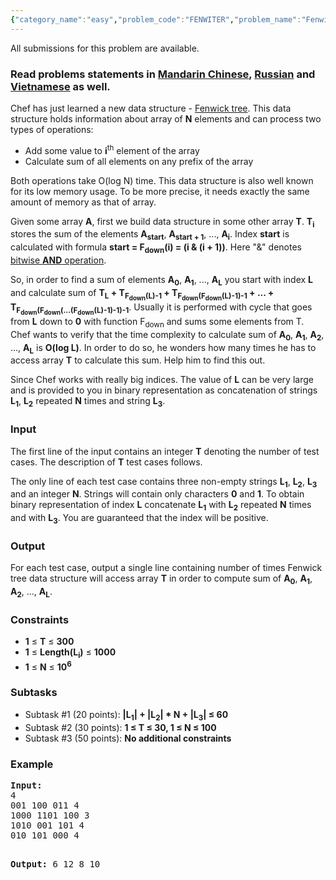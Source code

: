 ```yaml
---
{"category_name":"easy","problem_code":"FENWITER","problem_name":"Fenwick Iterations","languages_supported":{"0":"ADA","1":"ASM","2":"BASH","3":"BF","4":"C","5":"C99 strict","6":"CAML","7":"CLOJ","8":"CLPS","9":"CPP 4.3.2","10":"CPP 4.9.2","11":"CPP14","12":"CS2","13":"D","14":"ERL","15":"FORT","16":"FS","17":"GO","18":"HASK","19":"ICK","20":"ICON","21":"JAVA","22":"JS","23":"LISP clisp","24":"LISP sbcl","25":"LUA","26":"NEM","27":"NICE","28":"NODEJS","29":"PAS fpc","30":"PAS gpc","31":"PERL","32":"PERL6","33":"PHP","34":"PIKE","35":"PRLG","36":"PYPY","37":"PYTH","38":"PYTH 3.4","39":"RUBY","40":"SCALA","41":"SCM chicken","42":"SCM guile","43":"SCM qobi","44":"ST","45":"TCL","46":"TEXT","47":"WSPC"},"max_timelimit":1,"source_sizelimit":50000,"problem_author":"cenadar","problem_tester":"alex_2oo8","date_added":"16-07-2015","tags":{"0":"bit","1":"cenadar","2":"easy","3":"oct16"},"editorial_url":"http://discuss.codechef.com/problems/FENWITER","time":{"view_start_date":1476696600,"submit_start_date":1476696600,"visible_start_date":1476696600,"end_date":1735669800},"layout":"problem"}
---
```

<span class="solution-visible-txt">All submissions for this problem are available.</span><h3> Read problems statements in <a target="_blank" href="http://www.codechef.com/download/translated/OCT16/mandarin/FENWITER.pdf">Mandarin Chinese</a>, <a target="_blank" href="http://www.codechef.com/download/translated/OCT16/russian/FENWITER.pdf">Russian</a> and <a target="_blank" href="http://www.codechef.com/download/translated/OCT16/vietnamese/FENWITER.pdf">Vietnamese</a> as well.</h3>

<p>Chef has just learned a new data structure - <a href="https://en.wikipedia.org/wiki/Fenwick_tree">Fenwick tree</a>. This data structure holds information about array of <b>N</b> elements and can process two types of operations:
<ul>
<li>Add some value to <b>i</b><sup>th</sup> element of the array</li>
<li>Calculate sum of all elements on any prefix of the array</li>
</ul>

Both operations take O(log N) time. This data structure is also well known for its low memory usage. To be more precise, it needs exactly the same amount of memory as that of array.</p>

<p>Given some array <b>A</b>, first we build data structure in some other array <b>T</b>. <b>T<sub>i</sub></b> stores the sum of the elements <b>A<sub>start</sub></b>, <b>A<sub>start + 1</sub></b>, ..., <b>A<sub>i</sub></b>. Index <b>start</b> is calculated with formula <b>start = F<sub>down</sub>(i) = (i & (i + 1))</b>. Here "&" denotes <a href="https://en.wikipedia.org/wiki/Bitwise_operation">bitwise <b>AND</b> operation</a>.</p>

<p>So, in order to find a sum of elements <b>A<sub>0</sub></b>, <b>A<sub>1</sub></b>, ..., <b>A<sub>L</sub></b> you start with index <b>L</b> and calculate sum of <b>T<sub>L</sub> + T<sub>F<sub>down</sub>(L)-1</sub> + T<sub>F<sub>down</sub>(F<sub>down</sub>(L)-1)-1</sub> + ... + T<sub>F<sub>down</sub>(F<sub>down</sub>(...(F<sub>down</sub>(L)-1)-1)-1</sub></b>. Usually it is performed with cycle that goes from <b>L</b> down to <b>0</b> with function F<sub>down</sub> and sums some elements from T. Chef wants to verify that the time complexity to calculate sum of <b>A<sub>0</sub></b>, <b>A<sub>1</sub></b>, <b>A<sub>2</sub></b>, ..., <b>A<sub>L</sub></b> is <b>O(log L)</b>. In order to do so, he wonders how many times he has to access array <b>T</b> to calculate this sum. Help him to find this out.</p>

<p>Since Chef works with really big indices. The value of <b>L</b> can be very large and is provided to you in binary representation as concatenation of strings <b>L<sub>1</sub></b>, <b>L<sub>2</sub></b> repeated <b>N</b> times and string <b>L<sub>3</sub></b>.</p>

<h3>Input</h3>
<p>The first line of the input contains an integer <b>T</b> denoting the number of test cases. The description of <b>T</b> test cases follows.</p>
<p>The only line of each test case contains three non-empty strings <b>L<sub>1</sub></b>, <b>L<sub>2</sub></b>, <b>L<sub>3</sub></b> and an integer <b>N</b>. Strings will contain only characters <b>0</b> and <b>1</b>. To obtain binary representation of index <b>L</b> concatenate <b>L<sub>1</sub></b> with <b>L<sub>2</sub></b> repeated <b>N</b> times and with <b>L<sub>3</sub></b>. You are guaranteed that the index will be positive.</p>

<h3>Output</h3>
<p>For each test case, output a single line containing number of times Fenwick tree data structure will access array <b>T</b> in order to compute sum of <b>A<sub>0</sub></b>, <b>A<sub>1</sub></b>, <b>A<sub>2</sub></b>, ..., <b>A<sub>L</sub></b>.</p>

<h3>Constraints</h3>
<ul>
<li><b>1</b> ≤ <b>T</b> ≤ <b>300</b></li>
<li><b>1</b> ≤ <b>Length(L<sub>i</sub>)</b> ≤ <b>1000</b></li>
<li><b>1</b> ≤ <b>N</b> ≤ <b>10<sup>6</sup></b></li>
</ul>

<h3>Subtasks</h3>
<ul>
<li>Subtask #1 (20 points): <b>|L<sub>1</sub>| + |L<sub>2</sub>| * N + |L<sub>3</sub>| ≤ 60</b></li>
<li>Subtask #2 (30 points): <b>1 ≤ T ≤ 30, 1 ≤ N ≤ 100</b></li>
<li>Subtask #3 (50 points): <b>No additional constraints</b></li>
</ul>

<h3>Example</h3>
<pre><b>Input:</b>
4
001 100 011 4
1000 1101 100 3
1010 001 101 4
010 101 000 4

<b>Output:</b>
6
12
8
10
</pre>
